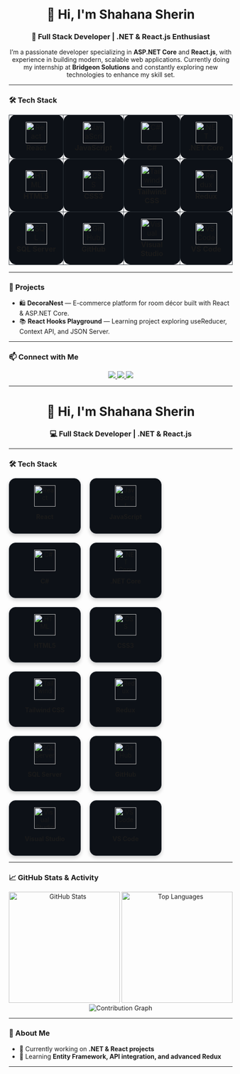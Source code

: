 <h1 align="center">👋 Hi, I'm Shahana Sherin</h1>
<h3 align="center">🚀 Full Stack Developer | .NET & React.js Enthusiast</h3>

<p align="center">
  I’m a passionate developer specializing in <b>ASP.NET Core</b> and <b>React.js</b>, with experience in building modern, scalable web applications.  
  Currently doing my internship at <b>Bridgeon Solutions</b> and constantly exploring new technologies to enhance my skill set.
</p>

---

### 🛠️ Tech Stack

<div align="center">

<table>
  <tr>
    <td align="center" width="130" style="background:#0d1117; border:1px solid #30363d; border-radius:15px; padding:15px;">
      <img src="https://cdn.jsdelivr.net/gh/devicons/devicon/icons/react/react-original.svg" width="48" height="48" alt="React" /><br/>
      <b>React</b>
    </td>
    <td align="center" width="130" style="background:#0d1117; border:1px solid #30363d; border-radius:15px; padding:15px;">
      <img src="https://cdn.jsdelivr.net/gh/devicons/devicon/icons/javascript/javascript-original.svg" width="48" height="48" alt="JavaScript" /><br/>
      <b>JavaScript</b>
    </td>
    <td align="center" width="130" style="background:#0d1117; border:1px solid #30363d; border-radius:15px; padding:15px;">
      <img src="https://cdn.jsdelivr.net/gh/devicons/devicon/icons/csharp/csharp-original.svg" width="48" height="48" alt="C#" /><br/>
      <b>C#</b>
    </td>
    <td align="center" width="130" style="background:#0d1117; border:1px solid #30363d; border-radius:15px; padding:15px;">
      <img src="https://cdn.jsdelivr.net/gh/devicons/devicon/icons/dotnetcore/dotnetcore-original.svg" width="48" height="48" alt=".NET Core" /><br/>
      <b>.NET Core</b>
    </td>
  </tr>

  <tr>
    <td align="center" width="130" style="background:#0d1117; border:1px solid #30363d; border-radius:15px; padding:15px;">
      <img src="https://cdn.jsdelivr.net/gh/devicons/devicon/icons/html5/html5-original.svg" width="48" height="48" alt="HTML" /><br/>
      <b>HTML5</b>
    </td>
    <td align="center" width="130" style="background:#0d1117; border:1px solid #30363d; border-radius:15px; padding:15px;">
      <img src="https://cdn.jsdelivr.net/gh/devicons/devicon/icons/css3/css3-original.svg" width="48" height="48" alt="CSS" /><br/>
      <b>CSS3</b>
    </td>
    <td align="center" width="130" style="background:#0d1117; border:1px solid #30363d; border-radius:15px; padding:15px;">
      <img src="https://cdn.jsdelivr.net/gh/devicons/devicon/icons/tailwindcss/tailwindcss-original.svg" width="48" height="48" alt="Tailwind" /><br/>
      <b>Tailwind CSS</b>
    </td>
    <td align="center" width="130" style="background:#0d1117; border:1px solid #30363d; border-radius:15px; padding:15px;">
      <img src="https://cdn.jsdelivr.net/gh/devicons/devicon/icons/redux/redux-original.svg" width="48" height="48" alt="Redux" /><br/>
      <b>Redux</b>
    </td>
  </tr>

  <tr>
    <td align="center" width="130" style="background:#0d1117; border:1px solid #30363d; border-radius:15px; padding:15px;">
      <img src="https://cdn.jsdelivr.net/gh/devicons/devicon/icons/microsoftsqlserver/microsoftsqlserver-plain.svg" width="48" height="48" alt="SQL Server" /><br/>
      <b>SQL Server</b>
    </td>
    <td align="center" width="130" style="background:#0d1117; border:1px solid #30363d; border-radius:15px; padding:15px;">
      <img src="https://cdn.jsdelivr.net/gh/devicons/devicon/icons/github/github-original.svg" width="48" height="48" alt="GitHub" /><br/>
      <b>GitHub</b>
    </td>
    <td align="center" width="130" style="background:#0d1117; border:1px solid #30363d; border-radius:15px; padding:15px;">
      <img src="https://cdn.jsdelivr.net/gh/devicons/devicon/icons/visualstudio/visualstudio-plain.svg" width="48" height="48" alt="Visual Studio" /><br/>
      <b>Visual Studio</b>
    </td>
    <td align="center" width="130" style="background:#0d1117; border:1px solid #30363d; border-radius:15px; padding:15px;">
      <img src="https://cdn.jsdelivr.net/gh/devicons/devicon/icons/vscode/vscode-original.svg" width="48" height="48" alt="VS Code" /><br/>
      <b>VS Code</b>
    </td>
  </tr>
</table>

</div>





---

### 🌟 Projects
- 🛍️ **DecoraNest** — E-commerce platform for room décor built with React & ASP.NET Core.  
- 📚 **React Hooks Playground** — Learning project exploring useReducer, Context API, and JSON Server.

---

### 📫 Connect with Me

<p align="center">
  <a href="https://www.linkedin.com/in/shahana-sherin-vp-589635384" target="_blank">
    <img src="https://img.shields.io/badge/LinkedIn-0A66C2?style=for-the-badge&logo=linkedin&logoColor=white" />
  </a>
  <a href="mailto:shahanavakkarath@gmail.com">
    <img src="https://img.shields.io/badge/Gmail-D14836?style=for-the-badge&logo=gmail&logoColor=white" />
  </a>
  <a href="https://github.com/shahana163sherin" target="_blank">
    <img src="https://img.shields.io/badge/GitHub-100000?style=for-the-badge&logo=github&logoColor=white" />
  </a>
</p>

---

<h1 align="center">👋 Hi, I'm Shahana Sherin</h1>
<h3 align="center">💻 Full Stack Developer | .NET & React.js</h3>

---

### 🛠️ Tech Stack



<div align="center" style="display: flex; flex-wrap: wrap; gap: 20px;">

  <!-- React -->
  <div style="width: 130px; background:#0d1117; border:1px solid #30363d; border-radius:15px; padding:15px; text-align:center; box-shadow:0 4px 8px rgba(0,0,0,0.2);">
    <img src="https://cdn.jsdelivr.net/gh/devicons/devicon/icons/react/react-original.svg" width="48" height="48" alt="React" />
    <p><b>React</b></p>
  </div>

  <!-- JavaScript -->
  <div style="width: 130px; background:#0d1117; border:1px solid #30363d; border-radius:15px; padding:15px; text-align:center; box-shadow:0 4px 8px rgba(0,0,0,0.2);">
    <img src="https://cdn.jsdelivr.net/gh/devicons/devicon/icons/javascript/javascript-original.svg" width="48" height="48" alt="JavaScript" />
    <p><b>JavaScript</b></p>
  </div>

  <!-- C# -->
  <div style="width: 130px; background:#0d1117; border:1px solid #30363d; border-radius:15px; padding:15px; text-align:center; box-shadow:0 4px 8px rgba(0,0,0,0.2);">
    <img src="https://cdn.jsdelivr.net/gh/devicons/devicon/icons/csharp/csharp-original.svg" width="48" height="48" alt="C#" />
    <p><b>C#</b></p>
  </div>

  <!-- .NET Core -->
  <div style="width: 130px; background:#0d1117; border:1px solid #30363d; border-radius:15px; padding:15px; text-align:center; box-shadow:0 4px 8px rgba(0,0,0,0.2);">
    <img src="https://cdn.jsdelivr.net/gh/devicons/devicon/icons/dotnetcore/dotnetcore-original.svg" width="48" height="48" alt=".NET Core" />
    <p><b>.NET Core</b></p>
  </div>

  <!-- HTML -->
  <div style="width: 130px; background:#0d1117; border:1px solid #30363d; border-radius:15px; padding:15px; text-align:center; box-shadow:0 4px 8px rgba(0,0,0,0.2);">
    <img src="https://cdn.jsdelivr.net/gh/devicons/devicon/icons/html5/html5-original.svg" width="48" height="48" alt="HTML" />
    <p><b>HTML5</b></p>
  </div>

  <!-- CSS -->
  <div style="width: 130px; background:#0d1117; border:1px solid #30363d; border-radius:15px; padding:15px; text-align:center; box-shadow:0 4px 8px rgba(0,0,0,0.2);">
    <img src="https://cdn.jsdelivr.net/gh/devicons/devicon/icons/css3/css3-original.svg" width="48" height="48" alt="CSS" />
    <p><b>CSS3</b></p>
  </div>

  <!-- Tailwind -->
  <div style="width: 130px; background:#0d1117; border:1px solid #30363d; border-radius:15px; padding:15px; text-align:center; box-shadow:0 4px 8px rgba(0,0,0,0.2);">
    <img src="https://cdn.jsdelivr.net/gh/devicons/devicon/icons/tailwindcss/tailwindcss-original.svg" width="48" height="48" alt="Tailwind" />
    <p><b>Tailwind CSS</b></p>
  </div>

  <!-- Redux -->
  <div style="width: 130px; background:#0d1117; border:1px solid #30363d; border-radius:15px; padding:15px; text-align:center; box-shadow:0 4px 8px rgba(0,0,0,0.2);">
    <img src="https://cdn.jsdelivr.net/gh/devicons/devicon/icons/redux/redux-original.svg" width="48" height="48" alt="Redux" />
    <p><b>Redux</b></p>
  </div>

  <!-- SQL Server -->
  <div style="width: 130px; background:#0d1117; border:1px solid #30363d; border-radius:15px; padding:15px; text-align:center; box-shadow:0 4px 8px rgba(0,0,0,0.2);">
    <img src="https://cdn.jsdelivr.net/gh/devicons/devicon/icons/microsoftsqlserver/microsoftsqlserver-plain.svg" width="48" height="48" alt="SQL Server" />
    <p><b>SQL Server</b></p>
  </div>

  <!-- GitHub -->
  <div style="width: 130px; background:#0d1117; border:1px solid #30363d; border-radius:15px; padding:15px; text-align:center; box-shadow:0 4px 8px rgba(0,0,0,0.2);">
    <img src="https://cdn.jsdelivr.net/gh/devicons/devicon/icons/github/github-original.svg" width="48" height="48" alt="GitHub" />
    <p><b>GitHub</b></p>
  </div>

  <!-- Visual Studio -->
  <div style="width: 130px; background:#0d1117; border:1px solid #30363d; border-radius:15px; padding:15px; text-align:center; box-shadow:0 4px 8px rgba(0,0,0,0.2);">
    <img src="https://cdn.jsdelivr.net/gh/devicons/devicon/icons/visualstudio/visualstudio-plain.svg" width="48" height="48" alt="Visual Studio" />
    <p><b>Visual Studio</b></p>
  </div>

  <!-- VS Code -->
  <div style="width: 130px; background:#0d1117; border:1px solid #30363d; border-radius:15px; padding:15px; text-align:center; box-shadow:0 4px 8px rgba(0,0,0,0.2);">
    <img src="https://cdn.jsdelivr.net/gh/devicons/devicon/icons/vscode/vscode-original.svg" width="48" height="48" alt="VS Code" />
    <p><b>VS Code</b></p>
  </div>

</div>


---

### 📈 GitHub Stats & Activity

<div align="center">
  
  <!-- GitHub Stats -->
  <img src="https://github-readme-stats.vercel.app/api?username=shahana163sherin&show_icons=true&theme=radical" alt="GitHub Stats" height="250" />
  
  <!-- Most Used Languages -->
  <img src="https://github-readme-stats.vercel.app/api/top-langs/?username=shahana163sherin&layout=compact&theme=radical" alt="Top Languages" height="250" />

  <!-- Contribution Graph -->
  <img src="https://github-readme-activity-graph.vercel.app/graph?username=shahana163sherin&theme=react-dark&hide_border=true&area=true" alt="Contribution Graph" />
</div>

---

### 🌱 About Me
- 🔭 Currently working on **.NET & React projects**
- 🌱 Learning **Entity Framework, API integration, and advanced Redux**


---



